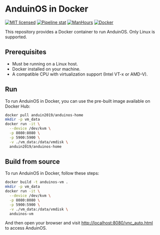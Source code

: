 # AnduinOS in Docker

[![MIT licensed](https://img.shields.io/badge/license-MIT-blue.svg)](https://gitlab.aiursoft.cn/anduin/AnduinOS-In-Docker/-/blob/master/LICENSE)
[![Pipeline stat](https://gitlab.aiursoft.cn/anduin/AnduinOS-In-Docker/badges/master/pipeline.svg)](https://gitlab.aiursoft.cn/anduin/AnduinOS-In-Docker/-/pipelines)
[![ManHours](https://manhours.aiursoft.cn/r/gitlab.aiursoft.cn/anduin/anduinos-in-docker.svg)](https://gitlab.aiursoft.cn/anduin/AnduinOS-In-Docker/-/commits/master?ref_type=heads)
[![Docker](https://img.shields.io/docker/pulls/anduin2019/anduinos-in-docker.svg)](https://hub.docker.com/r/anduin2019/anduinos-in-docker)

This repository provides a Docker container to run AnduinOS. Only Linux is supported.

## Prerequisites

- Must be running on a Linux host.
- Docker installed on your machine.
- A compatible CPU with virtualization support (Intel VT-x or AMD-V).

## Run

To run AnduinOS in Docker, you can use the pre-built image available on Docker Hub:

```bash
docker pull anduin2019/anduinos-home
mkdir -p vm_data
docker run -it \
  --device /dev/kvm \
  -p 8080:8080 \
  -p 5900:5900 \
  -v ./vm_data:/data/vmdisk \
  anduin2019/anduinos-home
```

## Build from source

To run AnduinOS in Docker, follow these steps:

```bash
docker build -t anduinos-vm .
mkdir -p vm_data
docker run -it \
  --device /dev/kvm \
  -p 8080:8080 \
  -p 5900:5900 \
  -v ./vm_data:/data/vmdisk \
  anduinos-vm
```

And then open your browser and visit [http://localhost:8080/vnc_auto.html](http://localhost:8080/vnc_auto.html) to access AnduinOS.

<!-- ```bash
sudo docker build -t anduinos-vm .

rm -rf vm_data
mkdir -p vm_data
sudo docker rm -f aa || true
sudo docker run -it --name aa \
  --device /dev/kvm \
  -p 8080:8080 \
  -p 5900:5900 \
  -v ./vm_data:/data/vmdisk \
  anduinos-vm
``` -->
